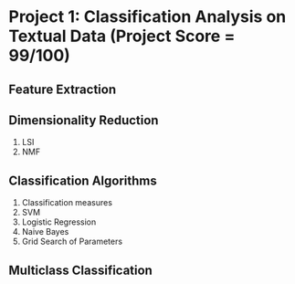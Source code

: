 # Project 1: Classification Analysis on Textual Data (Project Score = 99/100)

## Feature Extraction

## Dimensionality Reduction
1. LSI
2. NMF

## Classification Algorithms
1. Classification measures
2. SVM
3. Logistic Regression
4. Naive Bayes
5. Grid Search of Parameters

## Multiclass Classification
